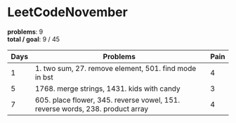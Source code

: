 # LeetCodeNovember
**problems**: 9 \
**total / goal**: 9 / 45

| Days | Problems                                              | Pain |
|------|-------------------------------------------------------|---|
| 1    | 1. two sum, 27. remove element, 501. find mode in bst |  4 |
|   5   |   1768. merge strings, 1431. kids with candy    | 3  |
|   7   |   605. place flower, 345. reverse vowel, 151. reverse words, 238. product array    | 4  |
